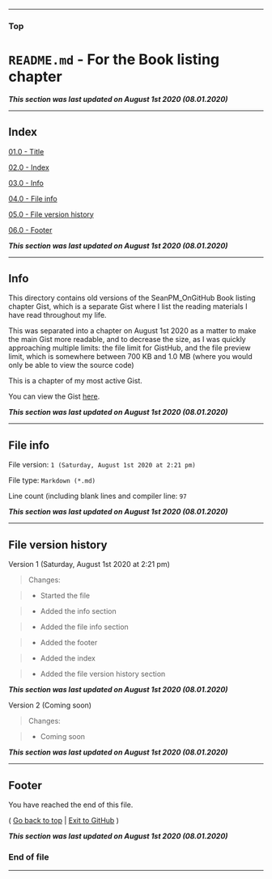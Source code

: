 
***

### Top

# `README.md` - For the Book listing chapter

***This section was last updated on August 1st 2020 (08.01.2020)***

***

## Index

[01.0 - Title](#Top)

[02.0 - Index](#Index)

[03.0 - Info](#Info)

[04.0 - File info](#File-info)

[05.0 - File version history](#File-version-history)

[06.0 - Footer](#Footer)

***This section was last updated on August 1st 2020 (08.01.2020)***

***

## Info

This directory contains old versions of the SeanPM_OnGitHub Book listing chapter Gist, which is a separate Gist where I list the reading materials I have read throughout my life.

This was separated into a chapter on August 1st 2020 as a matter to make the main Gist more readable, and to decrease the size, as I was quickly approaching multiple limits: the file limit for GistHub, and the file preview limit, which is somewhere between 700 KB and 1.0 MB (where you would only be able to view the source code)

This is a chapter of my most active Gist.

You can view the Gist [here](https://gist.github.com/seanpm2001/e60d4e4bfc46f58bc86cd879f12e390d/).

***This section was last updated on August 1st 2020 (08.01.2020)***

***

## File info

File version: `1 (Saturday, August 1st 2020 at 2:21 pm)`

File type: `Markdown (*.md)`

Line count (including blank lines and compiler line: `97`

***This section was last updated on August 1st 2020 (08.01.2020)***

***

## File version history

Version 1 (Saturday, August 1st 2020 at 2:21 pm)

> Changes:

> * Started the file

> * Added the info section

> * Added the file info section

> * Added the footer

> * Added the index

> * Added the file version history section

***This section was last updated on August 1st 2020 (08.01.2020)***

Version 2 (Coming soon)

> Changes:

> * Coming soon

***This section was last updated on August 1st 2020 (08.01.2020)***

***

## Footer

You have reached the end of this file.

( [Go back to top](#Top) | [Exit to GitHub](https://github.com) )

***This section was last updated on August 1st 2020 (08.01.2020)***

### End of file

***

